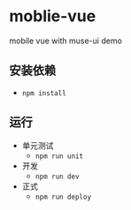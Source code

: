 # moblie-vue
mobile vue with muse-ui demo

## 安装依赖
* ```npm install```

## 运行
* 单元测试
    * ```npm run unit```
* 开发
    * ```npm run dev```
* 正式
    * ```npm run deploy```

